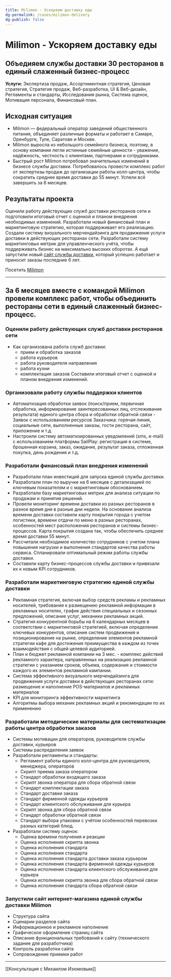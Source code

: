 ```yaml
---
title: Milimon - Ускоряем доставку еды
dg-permalink: /cases/milimon-delivery
dg-publish: false
---
```

# Milimon - Ускоряем доставку еды
## Объедияем службы доставки 30 ресторанов в единый слаженный бизнес-процесс

**Услуги:** Экспертиза продаж, Ассортиментная стратегия, Ценовая стратегия, Стратегия продаж, Веб-разработка, UI & Веб-дизайн, Регламенты и стандарты, Исследования рынка, Система оценок, Мотивация персонала, Финансовый план.

## Исходная ситуация
- Milimon — федеральный оператор заведений общественного питания, объединяет различные форматы и работает в Самаре, Оренбурге, Туле, Саратове и Москве. 
- Milimon выросла из небольшого семейного бизнеса, поэтому, в основу компании легли истинные семейные ценности - уважение, надёжность, честность с клиентами, партнерами и сотрудниками.
- Быстрый рост Milimon потребовал значительных изменений в бизнесе службы доставки. Потребовалось провести комплекс работ от экспертизы продаж до организации работы колл-центра, чтобы сократить среднее время доставки до 55 минут. Успели всё завершить за 6 месяцев.

## Результаты проекта
Оценили работу действующих служб доставки ресторанов сети и подготовили итоговый отчет с оценкой и планом внедрения необходимых изменений. Разработали новый финансовый план и маркетинговую стратегию, которая поддерживает его реализацию. Создали систему визуального мерчендайзинга для продвижения услуги доставки в действующих ресторанах сети. Разработали систему маркетинговых метрик для управленческого учёта, чтобы поддерживать бизнес на максимально высоких оборотах. А ещё запустили новый [сайт службы доставки](https://milimon.ru/), который успешно работает и приносит заказы последние 6 лет.

Посетить [Milimon](https://milimon.ru/)

---

## За 6 месяцев вместе с командой Milimon провели комплекс работ,  чтобы объединить рестораны сети в единый слаженный бизнес-процесс.

### Оценили работу действующих служб доставки ресторанов сети
- Как организована работа служб доставки:
	- прием и обработка заказов
	- работа курьеров
	- работа руководителя направления
	- работа кухни
	- комплектация заказов
Составили итоговый отчет с оценкой и планом внедрения изменений.

### Организовали работу службы поддержки клиентов
- Автоматизация обработки заявок (поиск/прием, первичная обработка, информирование заинтересованных лиц, отслеживание результата) единого центра сбора и обработки обратной связи - Заявок с использованием ресурсов Заказчика: горячая линия, социальные сети, выполненные заказы, гости ресторана, сайт, приложение и т.д.
- Настроили систему автоматизированных уведомлений (sms, e-mail) с использованием платформы SailPlay: регистрация в системе, брошенная корзина, заказ, ожидание, результат заказа, отложенная покупка, день рождения и т.д.

### Разработали финансовый план внедрения изменений
- Разработали план инвестиций для запуска единой службы доставки.
- Разработали план по выручке на 6 месяцев с детализацией по ключевым показателям и с маркетинговым обоснованием.
- Разработали базу маркетинговых метрик для анализа ситуации по продажам и принятия решений.
- Провели мониторинг времени доставки из разных ресторанов в разное время дня в разные дни недели. На основании анализа времени доставки составили карту покрытия города с учетом  логистики, времени отдачи по меню в разных ресторанах, особенностей мест расположения ресторанов и системы бизнес-процессов. Карта покрытия создана так, чтобы обеспечить среднее время доставки 55 минут.
- Рассчитали необходимое количество сотрудников с учетом плана повышения нагрузки и выполнения стандартов качества работы сервиса. Спланировали оптимальный режим работы службы доставки.
- Составили карту бизнес-процессов службы доставки и привязали их к новым KPI сотрудников.

### Разработали маркетинговую стратегию единой службы доставки
- Рекламная стратегия, включая выбор средств рекламы и рекламных носителей, требования к размещению рекламной информации в рекламных носителях, график действия специальных и сезонных предложений, описание услуг, механики рекламных акций.
- Стратегия конкурентной борьбы на 6 календарных месяцев в соответствии с маркетинговой стратегией, включая определение ключевых конкурентов, описание систем продвижения и позиционирование на рынке, определение элементов рекламной стратегии кафе для достижения преимущества в каждом из точек взаимодействия с общей целевой аудиторией.
- План и бюджет рекламной компании на 3 мес. - комплекс действий рекламного характера, направленных на реализацию рекламной стратегии с указанием сроков, объема, содержания и стоимости каждого их элементов рекламной кампании.
- Система эффективного визуального мерчендайзинга для продвижения услуги доставки в действующих ресторанах сети: размещение и наполнение POS-материалов и рекламных материалов
- KPI для мониторинга эффективности маркетинга
- Алгоритмы выбора механик рекламных акций и рекомендации по их применению

### Разработали методические материалы для систематизации работы центра обработки заказов
- Системы мотивации для операторов, руководителя службы доставки, курьеров
- Системы распределения заявок
- Разработали регламенты и стандарты:
	- Регламент работы единого колл-центра для руководителя, менеджера, операторов
	- Скрипт приема заказа оператором
	- Стандарт обработки входящего заказа
	- Скрипт звонка оператора для сбора обратной связи
	- Стандарт комплектации заказа
	- Стандарт доставки заказа
	- Стандарт фирменной одежды курьеров
	- Стандарт клиентского обслуживания для курьера
	- Скрипт звонка для сбора обратной связи
	- Стандарт обработки обратной связи
	- Стандарт выбора упаковки с учётом особенностей перевозки разных категорий блюд.
- Разработали систему оценок:
	- Оценка времени получения и реакции
	- Оценка исполнения скрипта звонка
	- Оценка исполнения стандарта
	- Оценка исполнения стандарта
	- Оценка исполнения стандарта доставки заказа курьером
	- Оценка исполнения стандарта фирменной одежды курьеров
	- Оценка исполнения стандарта клиентского обслуживания для курьера
	- Оценка исполнения скрипта звонка для сбора обратной связи
	- Оценка исполнения стандарта сбора обратной связи

### Запустили сайт интернет-магазина единой службы доставки Milimon
- Структура сайта
- Сценарии разделов сайта
- Информационное и рекламное наполнение
- Графическое оформление страниц сайта
- Описание функциональных требований к сайту (технического задание для разработчика)
- Контроль разработки сайта
- Сопровождение приемки работ

---
[[Консультация с Михаилом Изюмовым]]